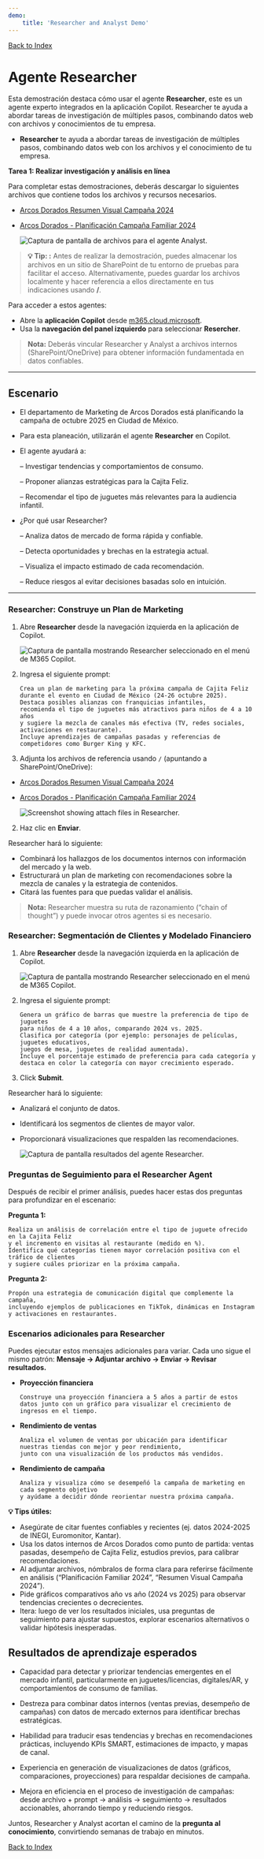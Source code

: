 ```yaml
---
demo:
    title: 'Researcher and Analyst Demo'
---
```


[Back to Index](https://github.com/emontes07/Learning/)

# Agente Researcher

Esta demostración destaca cómo usar el agente **Researcher**, este es un agente experto integrados en la aplicación Copilot. Researcher te ayuda a abordar tareas de investigación de múltiples pasos, combinando datos web con archivos y conocimientos de tu empresa.

- **Researcher** te ayuda a abordar tareas de investigación de múltiples pasos, combinando datos web con los archivos y el conocimiento de tu empresa.
  
**Tarea 1: Realizar investigación y análisis en línea**

Para completar estas demostraciones, deberás descargar lo siguientes archivos que contiene todos los archivos y recursos necesarios.

- [Arcos Dorados Resumen Visual Campaña 2024](https://github.com/emontes07/Learning/blob/main/ResourceFiles/Arcos%20Dorados%20Resumen%20Visual%20%E2%80%93%20Campa%C3%B1a%20Familiar%202024.pptx)

- [Arcos Dorados - Planificación Campaña Familiar 2024](https://github.com/emontes07/Learning/blob/main/ResourceFiles/Arcos%20Dorados%20-%20Planificaci%C3%B3n%20Campa%C3%B1a%20Familiar%202024.docx)

  ![Captura de pantalla de archivos para el agente Analyst.](../Prompts/Media/ArcosAnalyst03.png)

> **💡 Tip: :** Antes de realizar la demostración, puedes almacenar los archivos en un sitio de SharePoint de tu entorno de pruebas para facilitar el acceso. Alternativamente, puedes guardar los archivos localmente y hacer referencia a ellos directamente en tus indicaciones usando **/**.



Para acceder a estos agentes:  

- Abre la **aplicación Copilot** desde [m365.cloud.microsoft](https://m365.cloud.microsoft).  
- Usa la **navegación del panel izquierdo** para seleccionar  **Resercher**.  

> **Nota:** Deberás vincular Researcher y Analyst a archivos internos (SharePoint/OneDrive) para obtener información fundamentada en datos confiables.

---

## Escenario
- El departamento de Marketing de Arcos Dorados está planificando la campaña de octubre 2025 en Ciudad de México.
- Para esta planeación, utilizarán el agente **Researcher** en Copilot.
- El agente ayudará a:

  – Investigar tendencias y comportamientos de consumo.

  – Proponer alianzas estratégicas para la Cajita Feliz.

  – Recomendar el tipo de juguetes más relevantes para la audiencia infantil.
- ¿Por qué usar Researcher?

  – Analiza datos de mercado de forma rápida y confiable.

  – Detecta oportunidades y brechas en la estrategia actual.

  – Visualiza el impacto estimado de cada recomendación.

  – Reduce riesgos al evitar decisiones basadas solo en intuición.

---

### Researcher: Construye un Plan de Marketing


1. Abre **Researcher** desde la navegación izquierda en la aplicación de Copilot.  

    ![Captura de pantalla mostrando Researcher seleccionado en el menú de M365 Copilot.](../Prompts/Media/researcher.png)  

2. Ingresa el siguiente prompt:

    ```text
    Crea un plan de marketing para la próxima campaña de Cajita Feliz 
    durante el evento en Ciudad de México (24-26 octubre 2025). 
    Destaca posibles alianzas con franquicias infantiles, 
    recomienda el tipo de juguetes más atractivos para niños de 4 a 10 años 
    y sugiere la mezcla de canales más efectiva (TV, redes sociales, activaciones en restaurante). 
    Incluye aprendizajes de campañas pasadas y referencias de competidores como Burger King y KFC.
    ```

1. Adjunta los archivos de referencia usando `/` (apuntando a SharePoint/OneDrive):  

- [Arcos Dorados Resumen Visual Campaña 2024](https://github.com/emontes07/Learning/blob/main/ResourceFiles/Arcos%20Dorados%20Resumen%20Visual%20%E2%80%93%20Campa%C3%B1a%20Familiar%202024.pptx)

- [Arcos Dorados - Planificación Campaña Familiar 2024](https://github.com/emontes07/Learning/blob/main/ResourceFiles/Arcos%20Dorados%20-%20Planificaci%C3%B3n%20Campa%C3%B1a%20Familiar%202024.docx)


    ![Screenshot showing attach files in Researcher.](../Prompts/Media/ArcosAnalyst01.png)  

2. Haz clic en **Enviar**.  

Researcher hará lo siguiente:  

- Combinará los hallazgos de los documentos internos con información del mercado y la web.  
- Estructurará un plan de marketing con recomendaciones sobre la mezcla de canales y la estrategia de contenidos.  
- Citará las fuentes para que puedas validar el análisis.  

> **Nota:** Researcher muestra su ruta de razonamiento (“chain of thought”) y puede invocar otros agentes si es necesario.  

### Researcher: Segmentación de Clientes y Modelado Financiero

1. Abre **Researcher** desde la navegación izquierda en la aplicación de Copilot. 

   ![Captura de pantalla mostrando Researcher seleccionado en el menú de M365 Copilot.](../Prompts/Media/researcher.png)


1. Ingresa el siguiente prompt:

    ```text
    Genera un gráfico de barras que muestre la preferencia de tipo de juguetes 
    para niños de 4 a 10 años, comparando 2024 vs. 2025. 
    Clasifica por categoría (por ejemplo: personajes de películas, juguetes educativos, 
    juegos de mesa, juguetes de realidad aumentada). 
    Incluye el porcentaje estimado de preferencia para cada categoría y 
    destaca en color la categoría con mayor crecimiento esperado.
    ```

1. Click **Submit**. 

Researcher hará lo siguiente:  

- Analizará el conjunto de datos.  
- Identificará los segmentos de clientes de mayor valor.  
- Proporcionará visualizaciones que respalden las recomendaciones.

  ![Captura de pantalla resultados del agente Researcher.](../Prompts/Media/ArcosAnalyst02.png)

### Preguntas de Seguimiento para el Researcher Agent

Después de recibir el primer análisis, puedes hacer estas dos preguntas para profundizar en el escenario:

**Pregunta 1:**  

```text
Realiza un análisis de correlación entre el tipo de juguete ofrecido en la Cajita Feliz 
y el incremento en visitas al restaurante (medido en %). 
Identifica qué categorías tienen mayor correlación positiva con el tráfico de clientes 
y sugiere cuáles priorizar en la próxima campaña.
```

**Pregunta 2:**  

```text
Propón una estrategia de comunicación digital que complemente la campaña,  
incluyendo ejemplos de publicaciones en TikTok, dinámicas en Instagram y activaciones en restaurantes.
```


### Escenarios adicionales para Researcher

Puedes ejecutar estos mensajes adicionales para variar. Cada uno sigue el mismo patrón: **Mensaje → Adjuntar archivo → Enviar → Revisar resultados.**

- **Proyección financiera**  

    ```text
    Construye una proyección financiera a 5 años a partir de estos datos junto con un gráfico para visualizar el crecimiento de ingresos en el tiempo.
    ```  


- **Rendimiento de ventas**  

    ```text
    Analiza el volumen de ventas por ubicación para identificar nuestras tiendas con mejor y peor rendimiento, 
    junto con una visualización de los productos más vendidos.
    ```  


- **Rendimiento de campaña**  

    ```text
    Analiza y visualiza cómo se desempeñó la campaña de marketing en cada segmento objetivo 
    y ayúdame a decidir dónde reorientar nuestra próxima campaña.
    ```  


**💡 Tips útiles:** 
- Asegúrate de citar fuentes confiables y recientes (ej. datos 2024-2025 de INEGI, Euromonitor, Kantar).
- Usa los datos internos de Arcos Dorados como punto de partida: ventas pasadas, desempeño de Cajita Feliz, estudios previos, para calibrar recomendaciones.
- Al adjuntar archivos, nómbralos de forma clara para referirse fácilmente en análisis (“Planificación Familiar 2024”, “Resumen Visual Campaña 2024”).
- Pide gráficos comparativos año vs año (2024 vs 2025) para observar tendencias crecientes o decrecientes.
- Itera: luego de ver los resultados iniciales, usa preguntas de seguimiento para ajustar supuestos, explorar escenarios alternativos o validar hipótesis inesperadas.

## Resultados de aprendizaje esperados

- Capacidad para detectar y priorizar tendencias emergentes en el mercado infantil, particularmente en juguetes/licencias, digitales/AR, y comportamientos de consumo de familias.

- Destreza para combinar datos internos (ventas previas, desempeño de campañas) con datos de mercado externos para identificar brechas estratégicas.

- Habilidad para traducir esas tendencias y brechas en recomendaciones prácticas, incluyendo KPIs SMART, estimaciones de impacto, y mapas de canal.

- Experiencia en generación de visualizaciones de datos (gráficos, comparaciones, proyecciones) para respaldar decisiones de campaña.

- Mejora en eficiencia en el proceso de investigación de campañas: desde archivo + prompt → análisis → seguimiento → resultados accionables, ahorrando tiempo y reduciendo riesgos.


Juntos, Researcher y Analyst acortan el camino de la **pregunta al conocimiento**, convirtiendo semanas de trabajo en minutos.

[Back to Index](https://emontes07.github.io/Learning/)

